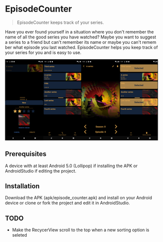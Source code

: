 # EpisodeCounter
> EpisodeCounter keeps track of your series.

Have you ever found yourself in a situation where you don't remember the name of all the good series you have watched? Maybe you want to suggest a series to a friend but can't remember its name or maybe you can't remem
ber what episode you last watched. EpisodeCounter helps you keep track of your series for you and is easy to use.


![](intro_image.png)

## Prerequisites

A device with at least Android 5.0 (Lollipop) if installing the APK or AndroidStudio if editing the project.

## Installation

Download the APK (apk/episode_counter.apk) and install on your Android device or clone or fork the project and edit it in AndroidStudio.

## TODO

- Make the RecycerView scroll to the top when a new sorting option is seleted

